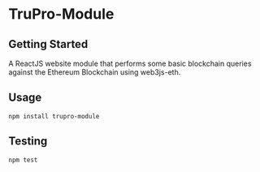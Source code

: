 # TruPro-Module

## Getting Started
A ReactJS website module that performs some basic blockchain queries against the Ethereum Blockchain using web3js-eth.

## Usage
```
npm install trupro-module
```

## Testing
```
npm test
```
